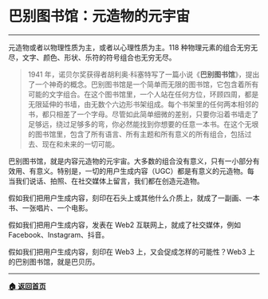 # 巴别图书馆：元造物的元宇宙

---

元造物或者以物理性质为主，或者以心理性质为主。118 种物理元素的组合无穷无尽，文字、颜色、形状、乐符的符号组合也无穷无尽。

> 1941 年，诺贝尔奖获得者胡利奥·科塞特写了一篇小说《**巴别图书馆**》，提出了一个神奇的概念。巴别图书馆是一个简单而无限的图书馆，它包含着所有可能的文字组合。在这个图书馆里，一个人站在任何方位，环顾四周，都是无限延伸的书墙，由无数个六边形书架组成。每个书架里的任何两本相邻的书，都只相差了一个字母。尽管如此简单细微的差别，只要你沿着书墙走了足够远，绕过足够多的弯，你必然能找到你想要的任意一本书。在这个无垠的图书馆里，包含了所有语言、所有主题和所有意义的所有组合，包括过去、现在和未来的一切可能。

巴别图书馆，就是内容元造物的元宇宙。大多数的组合没有意义，只有一小部分有效用、有意义。特别是，一切的用户生成内容（UGC）都是有意义的元造物。每当我们说话、拍照、在社交媒体上留言，我们都在创造元造物。

假如我们把用户生成内容，刻印在石头上或其他什么介质上，就成了一副画、一本书、一张唱片、一个电影。

假如我们把用户生成内容，发表在 Web2 互联网上，就成了社交媒体，例如 Facebook、Instagram、抖音。

假如我们把用户生成内容，刻印在 Web3 上，又会促成怎样的可能性？Web3 上的巴别图书馆，就是巴贝历。

---

[**🏠 返回首页**](../../home.md)
